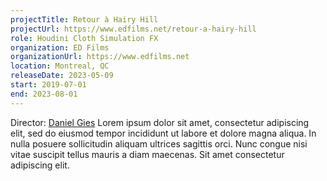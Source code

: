 ```yaml
---
projectTitle: Retour à Hairy Hill
projectUrl: https://www.edfilms.net/retour-a-hairy-hill
role: Houdini Cloth Simulation FX
organization: ED Films
organizationUrl: https://www.edfilms.net
location: Montreal, QC
releaseDate: 2023-05-09
start: 2019-07-01
end: 2023-08-01
---
```


Director: [Daniel Gies](#)
Lorem ipsum dolor sit amet, consectetur adipiscing elit, sed do eiusmod tempor incididunt ut labore et dolore magna aliqua. In nulla posuere sollicitudin aliquam ultrices sagittis orci. Nunc congue nisi vitae suscipit tellus mauris a diam maecenas. Sit amet consectetur adipiscing elit.
